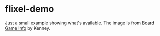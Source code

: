 # flixel-demo

Just a small example showing what's available. The image is from [Board Game Info](https://kenney.nl/assets/board-game-info) by Kenney.